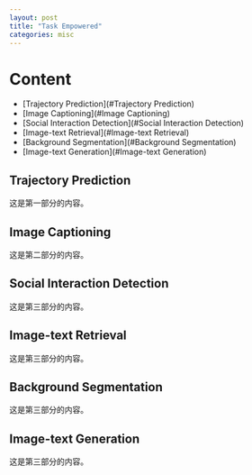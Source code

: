 ```yaml
---
layout: post
title: "Task Empowered"
categories: misc
---
```


# Content

- [Trajectory Prediction](#Trajectory Prediction)
- [Image Captioning](#Image Captioning)
- [Social Interaction Detection](#Social Interaction Detection)
- [Image-text Retrieval](#Image-text Retrieval)
- [Background Segmentation](#Background Segmentation)
- [Image-text Generation](#Image-text Generation)

## Trajectory Prediction

这是第一部分的内容。

## Image Captioning

这是第二部分的内容。

## Social Interaction Detection

这是第三部分的内容。

## Image-text Retrieval

这是第三部分的内容。

## Background Segmentation

这是第三部分的内容。

## Image-text Generation

这是第三部分的内容。
